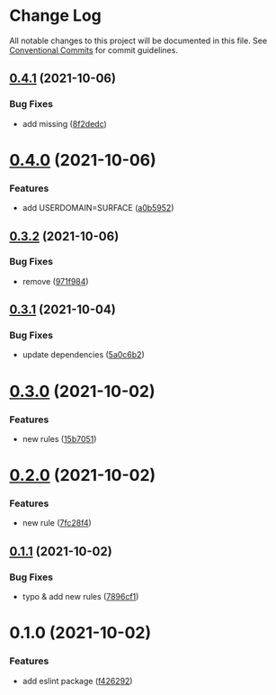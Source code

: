# Change Log

All notable changes to this project will be documented in this file.
See [Conventional Commits](https://conventionalcommits.org) for commit guidelines.

## [0.4.1](https://github.com/PaleBluDot/lint-config/compare/@palebludot/eslint-config@0.4.0...@palebludot/eslint-config@0.4.1) (2021-10-06)


### Bug Fixes

* add missing ([8f2dedc](https://github.com/PaleBluDot/lint-config/commit/8f2dedc3da23d7e9b9cb6057c18f94de131142d4))





# [0.4.0](https://github.com/PaleBluDot/lint-config/compare/@palebludot/eslint-config@0.3.2...@palebludot/eslint-config@0.4.0) (2021-10-06)


### Features

* add USERDOMAIN=SURFACE ([a0b5952](https://github.com/PaleBluDot/lint-config/commit/a0b5952a5c7ecfe14399c1a051dbccd91ba2f924))





## [0.3.2](https://github.com/PaleBluDot/lint-config/compare/@palebludot/eslint-config@0.3.1...@palebludot/eslint-config@0.3.2) (2021-10-06)


### Bug Fixes

* remove ([971f984](https://github.com/PaleBluDot/lint-config/commit/971f98438d99754960f151836de22422892b160e))





## [0.3.1](https://github.com/PaleBluDot/lint-config/compare/@palebludot/eslint-config@0.3.0...@palebludot/eslint-config@0.3.1) (2021-10-04)


### Bug Fixes

* update dependencies ([5a0c6b2](https://github.com/PaleBluDot/lint-config/commit/5a0c6b2df2ae142f17323c42065389e4ed61e967))





# [0.3.0](https://github.com/PaleBluDot/lint-config/compare/@palebludot/eslint-config@0.2.0...@palebludot/eslint-config@0.3.0) (2021-10-02)


### Features

* new rules ([15b7051](https://github.com/PaleBluDot/lint-config/commit/15b7051ee49938a705ed2a667345cc0fb6fbca7c))





# [0.2.0](https://github.com/PaleBluDot/lint-config/compare/@palebludot/eslint-config@0.1.1...@palebludot/eslint-config@0.2.0) (2021-10-02)


### Features

* new rule ([7fc28f4](https://github.com/PaleBluDot/lint-config/commit/7fc28f4727ae7b071eddde6c977d9399b1f318be))





## [0.1.1](https://github.com/PaleBluDot/lint-config/compare/@palebludot/eslint-config@0.1.0...@palebludot/eslint-config@0.1.1) (2021-10-02)


### Bug Fixes

* typo & add new rules ([7896cf1](https://github.com/PaleBluDot/lint-config/commit/7896cf1e7add126a758fc83523830c202791bca6))





# 0.1.0 (2021-10-02)


### Features

* add eslint package ([f426292](https://github.com/PaleBluDot/lint-config/commit/f4262921fb6c8c9355307c1a0c26830cf46abc01))
